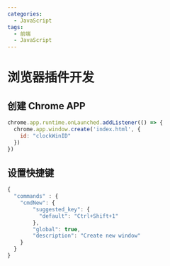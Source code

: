 ```yaml
---
categories:
  - JavaScript
tags:
  - 前端
  - JavaScript
---
```


# 浏览器插件开发

## 创建 Chrome APP

``` js
chrome.app.runtime.onLaunched.addListener(() => {
  chrome.app.window.create('index.html', {
    id: "clockWinID"
  })
})
```

## 设置快捷键

``` js
{
  "commands" : {
    "cmdNew": {
        "suggested_key": {
          "default": "Ctrl+Shift+1"
        },
        "global": true,
        "description": "Create new window"
    }
  }
}
```

## 
